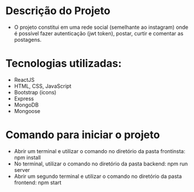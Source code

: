# Descrição do Projeto
- O projeto constitui em uma rede social (semelhante ao instagram) onde é possível fazer autenticação (jwt token), postar, curtir e comentar as postagens.

# Tecnologias utilizadas:
- ReactJS
- HTML, CSS, JavaScript
- Bootstrap (icons)
- Express
- MongoDB
- Mongoose

# Comando para iniciar o projeto
- Abrir um terminal e utilizar o comando no diretório da pasta frontinsta: npm install
- No terminal, utilizar o comando no diretório da pasta backend: npm run server
- Abrir um segundo terminal e utilizar o comando no diretório da pasta frontend: npm start
